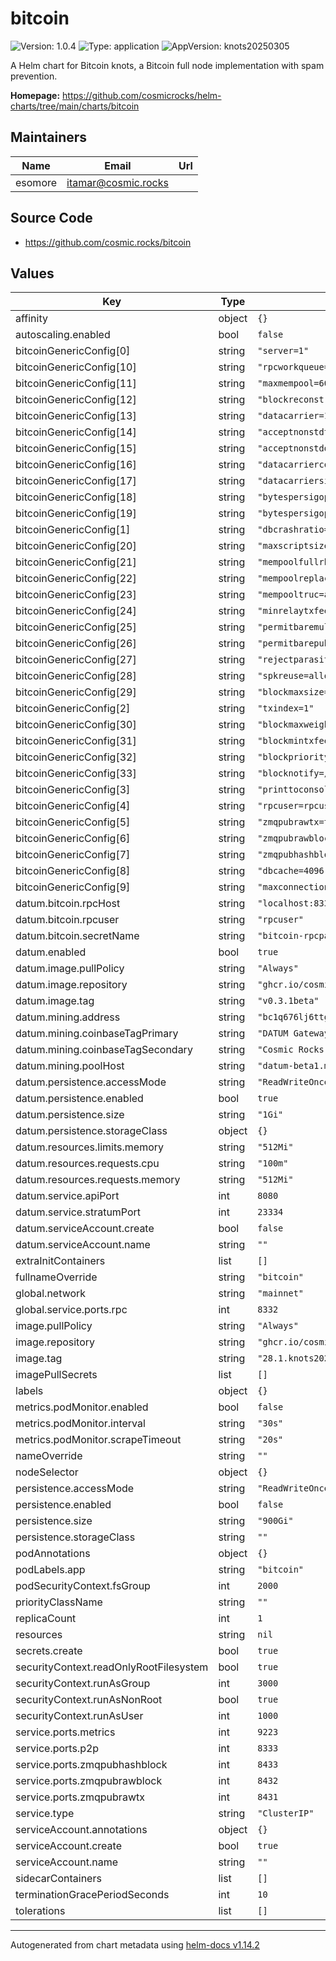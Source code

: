 # bitcoin

![Version: 1.0.4](https://img.shields.io/badge/Version-1.0.4-informational?style=flat-square) ![Type: application](https://img.shields.io/badge/Type-application-informational?style=flat-square) ![AppVersion: knots20250305](https://img.shields.io/badge/AppVersion-knots20250305-informational?style=flat-square)

A Helm chart for Bitcoin knots, a Bitcoin full node implementation with spam prevention.

**Homepage:** <https://github.com/cosmicrocks/helm-charts/tree/main/charts/bitcoin>

## Maintainers

| Name | Email | Url |
| ---- | ------ | --- |
| esomore | <itamar@cosmic.rocks> |  |

## Source Code

* <https://github.com/cosmic.rocks/bitcoin>

## Values

| Key | Type | Default | Description |
|-----|------|---------|-------------|
| affinity | object | `{}` |  |
| autoscaling.enabled | bool | `false` |  |
| bitcoinGenericConfig[0] | string | `"server=1"` |  |
| bitcoinGenericConfig[10] | string | `"rpcworkqueue=1000"` |  |
| bitcoinGenericConfig[11] | string | `"maxmempool=600"` |  |
| bitcoinGenericConfig[12] | string | `"blockreconstructionextratxn=10000"` |  |
| bitcoinGenericConfig[13] | string | `"datacarrier=1"` |  |
| bitcoinGenericConfig[14] | string | `"acceptnonstdtxn=0"` |  |
| bitcoinGenericConfig[15] | string | `"acceptnonstddatacarrier=0"` |  |
| bitcoinGenericConfig[16] | string | `"datacarriercost=1"` |  |
| bitcoinGenericConfig[17] | string | `"datacarriersize=42"` |  |
| bitcoinGenericConfig[18] | string | `"bytespersigop=20"` |  |
| bitcoinGenericConfig[19] | string | `"bytespersigopstrict=20"` |  |
| bitcoinGenericConfig[1] | string | `"dbcrashratio=0.0001"` |  |
| bitcoinGenericConfig[20] | string | `"maxscriptsize=1650"` |  |
| bitcoinGenericConfig[21] | string | `"mempoolfullrbf=1"` |  |
| bitcoinGenericConfig[22] | string | `"mempoolreplacement=fee,-optin"` |  |
| bitcoinGenericConfig[23] | string | `"mempooltruc=accept"` |  |
| bitcoinGenericConfig[24] | string | `"minrelaytxfee=0.00001"` |  |
| bitcoinGenericConfig[25] | string | `"permitbaremultisig=0"` |  |
| bitcoinGenericConfig[26] | string | `"permitbarepubkey=0"` |  |
| bitcoinGenericConfig[27] | string | `"rejectparasites=1"` |  |
| bitcoinGenericConfig[28] | string | `"spkreuse=allow"` |  |
| bitcoinGenericConfig[29] | string | `"blockmaxsize=3985000"` |  |
| bitcoinGenericConfig[2] | string | `"txindex=1"` |  |
| bitcoinGenericConfig[30] | string | `"blockmaxweight=3985000"` |  |
| bitcoinGenericConfig[31] | string | `"blockmintxfee=0.00001"` |  |
| bitcoinGenericConfig[32] | string | `"blockprioritysize=0"` |  |
| bitcoinGenericConfig[33] | string | `"blocknotify=/data/.bitcoin/blocknotify.sh"` |  |
| bitcoinGenericConfig[3] | string | `"printtoconsole=1"` |  |
| bitcoinGenericConfig[4] | string | `"rpcuser=rpcuser"` |  |
| bitcoinGenericConfig[5] | string | `"zmqpubrawtx=tcp://0.0.0.0:8431"` |  |
| bitcoinGenericConfig[6] | string | `"zmqpubrawblock=tcp://0.0.0.0:8432"` |  |
| bitcoinGenericConfig[7] | string | `"zmqpubhashblock=tcp://0.0.0.0:8433"` |  |
| bitcoinGenericConfig[8] | string | `"dbcache=4096"` |  |
| bitcoinGenericConfig[9] | string | `"maxconnections=80"` |  |
| datum.bitcoin.rpcHost | string | `"localhost:8332"` |  |
| datum.bitcoin.rpcuser | string | `"rpcuser"` |  |
| datum.bitcoin.secretName | string | `"bitcoin-rpcpassword"` |  |
| datum.enabled | bool | `true` |  |
| datum.image.pullPolicy | string | `"Always"` |  |
| datum.image.repository | string | `"ghcr.io/cosmicrocks/datum"` |  |
| datum.image.tag | string | `"v0.3.1beta"` |  |
| datum.mining.address | string | `"bc1q676lj6ttgpu7p25uk3ex2thyxdrvralct2upl4"` |  |
| datum.mining.coinbaseTagPrimary | string | `"DATUM Gateway"` |  |
| datum.mining.coinbaseTagSecondary | string | `"Cosmic Rocks"` |  |
| datum.mining.poolHost | string | `"datum-beta1.mine.ocean.xyz"` |  |
| datum.persistence.accessMode | string | `"ReadWriteOncePod"` |  |
| datum.persistence.enabled | bool | `true` |  |
| datum.persistence.size | string | `"1Gi"` |  |
| datum.persistence.storageClass | object | `{}` |  |
| datum.resources.limits.memory | string | `"512Mi"` |  |
| datum.resources.requests.cpu | string | `"100m"` |  |
| datum.resources.requests.memory | string | `"512Mi"` |  |
| datum.service.apiPort | int | `8080` |  |
| datum.service.stratumPort | int | `23334` |  |
| datum.serviceAccount.create | bool | `false` |  |
| datum.serviceAccount.name | string | `""` |  |
| extraInitContainers | list | `[]` |  |
| fullnameOverride | string | `"bitcoin"` |  |
| global.network | string | `"mainnet"` |  |
| global.service.ports.rpc | int | `8332` |  |
| image.pullPolicy | string | `"Always"` |  |
| image.repository | string | `"ghcr.io/cosmicrocks/knots"` |  |
| image.tag | string | `"28.1.knots20250305"` |  |
| imagePullSecrets | list | `[]` |  |
| labels | object | `{}` |  |
| metrics.podMonitor.enabled | bool | `false` |  |
| metrics.podMonitor.interval | string | `"30s"` |  |
| metrics.podMonitor.scrapeTimeout | string | `"20s"` |  |
| nameOverride | string | `""` |  |
| nodeSelector | object | `{}` |  |
| persistence.accessMode | string | `"ReadWriteOnce"` |  |
| persistence.enabled | bool | `false` |  |
| persistence.size | string | `"900Gi"` |  |
| persistence.storageClass | string | `""` |  |
| podAnnotations | object | `{}` |  |
| podLabels.app | string | `"bitcoin"` |  |
| podSecurityContext.fsGroup | int | `2000` |  |
| priorityClassName | string | `""` |  |
| replicaCount | int | `1` |  |
| resources | string | `nil` |  |
| secrets.create | bool | `true` |  |
| securityContext.readOnlyRootFilesystem | bool | `true` |  |
| securityContext.runAsGroup | int | `3000` |  |
| securityContext.runAsNonRoot | bool | `true` |  |
| securityContext.runAsUser | int | `1000` |  |
| service.ports.metrics | int | `9223` |  |
| service.ports.p2p | int | `8333` |  |
| service.ports.zmqpubhashblock | int | `8433` |  |
| service.ports.zmqpubrawblock | int | `8432` |  |
| service.ports.zmqpubrawtx | int | `8431` |  |
| service.type | string | `"ClusterIP"` |  |
| serviceAccount.annotations | object | `{}` |  |
| serviceAccount.create | bool | `true` |  |
| serviceAccount.name | string | `""` |  |
| sidecarContainers | list | `[]` |  |
| terminationGracePeriodSeconds | int | `10` |  |
| tolerations | list | `[]` |  |

----------------------------------------------
Autogenerated from chart metadata using [helm-docs v1.14.2](https://github.com/norwoodj/helm-docs/releases/v1.14.2)

